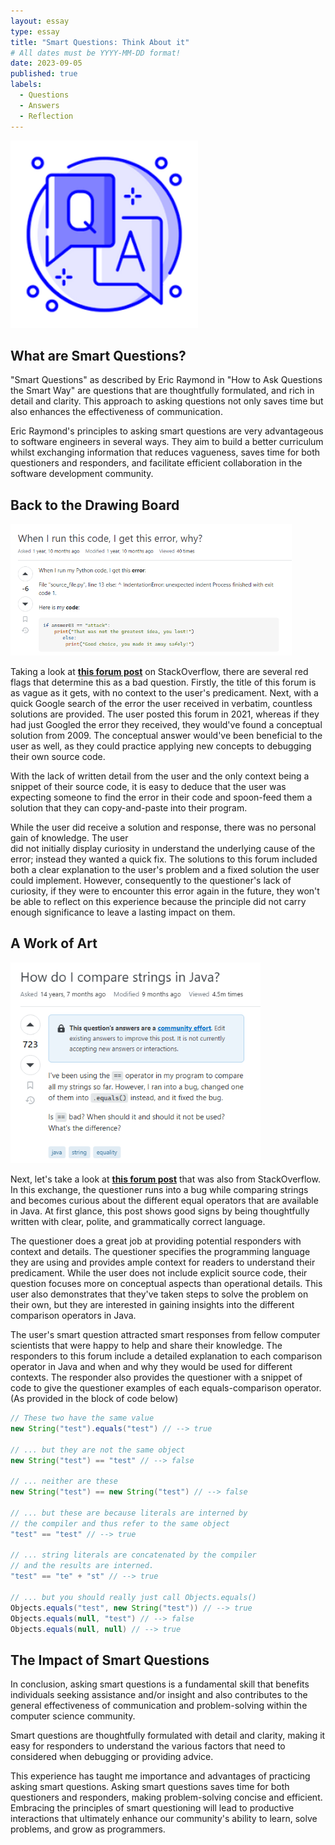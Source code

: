 ```yaml
---
layout: essay
type: essay
title: "Smart Questions: Think About it"
# All dates must be YYYY-MM-DD format!
date: 2023-09-05
published: true
labels:
  - Questions
  - Answers
  - Reflection
---
```


<img width="300" class="rounded float-start pe-4" src="../img/smart-questions-think-about-it/smart-questions-icon.png">

## What are Smart Questions?

"Smart Questions" as described by Eric Raymond in "How to Ask Questions the Smart Way" are questions
that are thoughtfully formulated, and rich in detail and clarity. This approach to asking questions
not only saves time but also enhances the effectiveness of communication. 

Eric Raymond's principles to asking smart questions are very advantageous to software engineers in 
several ways. They aim to build a better curriculum whilst exchanging information that reduces vagueness,
saves time for both questioners and responders, and facilitate efficient collaboration in the software 
development community. 

##  Back to the Drawing Board
<img width="450" class="rounded float-start pe-4" src="../img/smart-questions-think-about-it/smart-questions-think-about-it-picture-1.png" style="display: inline ">

Taking a look at [**this forum post**](https://stackoverflow.com/questions/69864780/when-i-run-this-code-i-get-this-error-why) on StackOverflow, there are several red flags that determine this 
as a bad question. Firstly, the title of this forum is as vague as it gets, with no context
to the user's predicament. Next, with a quick Google search of the error the user received in
verbatim, countless solutions are provided. The user posted this forum in 2021, whereas if they had
just Googled the error they received, they would've found a conceptual solution from 2009. The
conceptual answer would've been beneficial to the user as well, as they could practice applying new 
concepts to debugging their own source code. 

With the lack of written detail from the user and the only context being a snippet of their source
code, it is easy to deduce that the user was expecting someone to find the error in their code and 
spoon-feed them a solution that they can copy-and-paste into their program. 

While the user did receive a solution and response, there was no personal gain of knowledge. The user  
did not initially display curiosity in understand the underlying cause of the error; instead they 
wanted a quick fix. The solutions to this forum included both a clear explanation to the user's 
problem and a fixed solution the user could implement. However, consequently to the questioner's lack
of curiosity, if they were to encounter this error again in the future, 
they won't be able to reflect on this experience because the principle did not carry enough
significance to leave a lasting impact on them.


## A Work of Art 

<img width="400" class="rounded float-start pe-4" src="../img/smart-questions-think-about-it/smart-questions-think-about-it-picture-2.png" style="display: inline">


Next, let's take a look at [**this forum post**](https://stackoverflow.com/questions/513832/how-do-i-compare-strings-in-java) 
that was also from StackOverflow. In this exchange, the questioner runs into a bug while comparing strings and
becomes curious about the different equal operators that are available in Java. 
At first glance, this post shows good signs by being thoughtfully written with clear, polite, and grammatically 
correct language. 

The questioner does a great job at providing potential responders with context and details. 
The questioner specifies the programming language they are using and provides ample context for readers to understand
their predicament. While the user does not include explicit source code, their question focuses more on conceptual 
aspects than operational details. This user also demonstrates that they've taken steps to solve the problem on 
their own, but they are interested in gaining insights into the different comparison operators in Java.

The user's smart question attracted smart responses from fellow computer scientists that were happy to help
and share their knowledge. The responders to this forum include a detailed explanation to each comparison 
operator in Java and when and why they would be used for different contexts. The responder also provides
the questioner with a snippet of code to give the questioner examples of each equals-comparison operator.
(As provided in the block of code below)

```java
// These two have the same value
new String("test").equals("test") // --> true 

// ... but they are not the same object
new String("test") == "test" // --> false 

// ... neither are these
new String("test") == new String("test") // --> false 

// ... but these are because literals are interned by 
// the compiler and thus refer to the same object
"test" == "test" // --> true 

// ... string literals are concatenated by the compiler
// and the results are interned.
"test" == "te" + "st" // --> true

// ... but you should really just call Objects.equals()
Objects.equals("test", new String("test")) // --> true
Objects.equals(null, "test") // --> false
Objects.equals(null, null) // --> true
```

## The Impact of Smart Questions

In conclusion, asking smart questions is a fundamental skill 
that benefits individuals seeking assistance and/or insight and 
also contributes to the general effectiveness of communication
and problem-solving within the computer science community.

Smart questions are thoughtfully formulated with detail and clarity,
making it easy for responders to understand the various factors
that need to considered when debugging or providing advice.

This experience has taught me importance and advantages of practicing asking smart questions. 
Asking smart questions saves time for both questioners and responders, 
making problem-solving concise and efficient. Embracing the principles of smart questioning will lead to 
productive interactions that ultimately enhance our community's ability to learn, 
solve problems, and grow as programmers. 